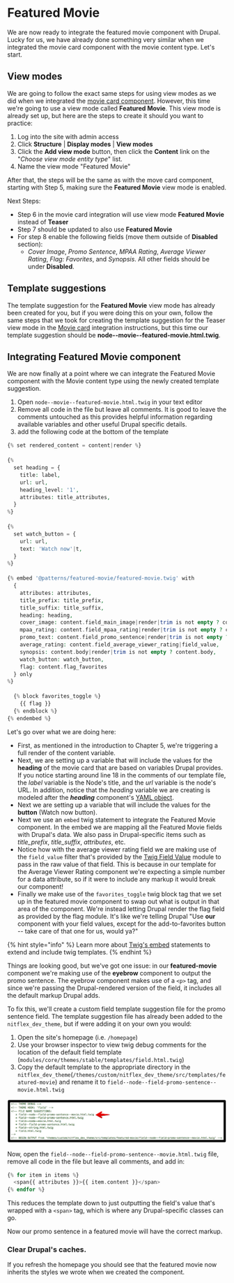 # Featured Movie

We are now ready to integrate the featured movie component with Drupal. Lucky for us, we have already done something very similar when we integrated the movie card component with the movie content type. Let's start.

## View modes

We are going to follow the exact same steps for using view modes as we did when we integrated the [movie card component](https://mariohernandez.gitbook.io/components/chapter-6/integrating-components/movie-card#integrating-the-movie-content-type). However, this time we're going to use a view mode called **Featured Movie**. This view mode is already set up, but here are the steps to create it should you want to practice:

1. Log into the site with admin access
2. Click **Structure** \| **Display modes** \| **View modes**
3. Click the **Add view mode** button, then click the **Content** link on the "_Choose view mode entity type_" list.
4. Name the view mode "Featured Movie"

After that, the steps will be the same as with the move card component, starting with Step 5, making sure the **Featured Movie** view mode is enabled.

Next Steps:

* Step 6 in the movie card integration will use view mode **Featured Movie** instead of **Teaser**
* Step 7 should be updated to also use **Featured Movie**
* For step 8 enable the following fields \(move them outside of **Disabled** section\):
  * _Cover Image_, _Promo Sentence_, _MPAA Rating_, _Average Viewer Rating_, _Flag: Favorites_, and _Synopsis_. All other fields should be under **Disabled**.

## Template suggestions

The template suggestion for the **Featured Movie** view mode has already been created for you, but if you were doing this on your own, follow the same steps that we took for creating the template suggestion for the Teaser view mode in the [Movie card](https://mariohernandez.gitbook.io/components/~/drafts/-L_5auZz2Ggm-Z6dxctc/primary/chapter-6/integrating-components/movie-card#template-suggestions) integration instructions, but this time our template suggestion should be **node--movie--featured-movie.html.twig**.

## Integrating Featured Movie component

We are now finally at a point where we can integrate the Featured Movie component with the Movie content type using the newly created template suggestion.

1. Open `node--movie--featured-movie.html.twig` in your text editor
2. Remove all code in the file but leave all comments. It is good to leave the comments untouched as this provides helpful information regarding available variables and other useful Drupal specific details.
3. add the following code at the bottom of the template

```php
{% set rendered_content = content|render %}

{%
  set heading = {
    title: label,
    url: url,
    heading_level: '1',
    attributes: title_attributes,
  }
%}

{%
  set watch_button = {
    url: url,
    text: 'Watch now'|t,
  }
%}

{% embed '@patterns/featured-movie/featured-movie.twig' with
  {
    attributes: attributes,
    title_prefix: title_prefix,
    title_suffix: title_suffix,
    heading: heading,
    cover_image: content.field_main_image|render|trim is not empty ? content.field_main_image,
    mpaa_rating: content.field_mpaa_rating|render|trim is not empty ? content.field_mpaa_rating,
    promo_text: content.field_promo_sentence|render|trim is not empty ? content.field_promo_sentence,
    average_rating: content.field_average_viewer_rating|field_value,
    synopsis: content.body|render|trim is not empty ? content.body,
    watch_button: watch_button,
    flag: content.flag_favorites
  } only
%}

  {% block favorites_toggle %}
    {{ flag }}
  {% endblock %}
{% endembed %}
```

Let's go over what we are doing here:

* First, as mentioned in the introduction to Chapter 5, we're triggering a full render of the content variable.
* Next, we are setting up a variable that will include the values for the **heading** of the movie card that are based on variables Drupal provides. If you notice starting around line 18 in the comments of our template file, the _label_ variable is the Node's title, and the _url_ variable is the node's URL. In addition, notice that the _heading_ variable we are creating is modeled after the _**heading**_ component's [YAML object](https://mariohernandez.gitbook.io/components/~/drafts/-L_4qJ97wL1R7eH6ZDkg/primary/chapter-4/building-components/2-heading#improving-the-heading-component).
* Next we are setting up a variable that will include the values for the **button** \(Watch now button\).
* Next we use an `embed` twig statement to integrate the Featured Movie component. In the embed we are mapping all the Featured Movie fields with Drupal's data. We also pass in Drupal-specific items such as _title\_prefix_, _title\_suffix_, _attributes_, etc.
* Notice how with the average viewer rating field we are making use of the `field_value` filter that's provided by the [Twig Field Value](https://www.drupal.org/project/twig_field_value) module to pass in the raw value of that field. This is because in our template for the Average Viewer Rating component we're expecting a simple number for a data attribute, so if it were to include any markup it would break our component!
* Finally we make use of the `favorites_toggle` twig block tag that we set up in the featured movie component to swap out what is output in that area of the component. We're instead letting Drupal render the flag field as provided by the flag module. It's like we're telling Drupal "Use **our** component with your field values, except for the add-to-favorites button -- take care of that one for us, would ya?"

{% hint style="info" %}
Learn more about [Twig's embed](https://twig.symfony.com/doc/2.x/tags/embed.html) statements to extend and include twig templates.
{% endhint %}

Things are looking good, but we've got one issue: in our **featured-movie** component we're making use of the **eyebrow** component to output the promo sentence. The eyebrow component makes use of a `<p>` tag, and since we're passing the Drupal-rendered version of the field, it includes all the default markup Drupal adds.

To fix this, we'll create a custom field template suggestion file for the promo sentence field. The template suggestion file has already been added to the `nitflex_dev_theme`, but if were adding it on your own you would:

1. Open the site's homepage \(i.e. `/homepage`\)
2. Use your browser inspector to view twig debug comments for the location of the default field template \(`modules/core/themes/stable/templates/field.html.twig`\)
3. Copy the default template to the appropriate directory in the `nitflex_dev_theme`\(`/themes/custom/nitflex_dev_theme/src/templates/featured-movie`\) and rename it to `field--node--field-promo-sentence--movie.html.twig`

![Field template suggestion](../../.gitbook/assets/featured-movie-title-field.png)

Now, open the `field--node--field-promo-sentence--movie.html.twig` file, remove all code in the file but leave all comments, and add in:

```php
{% for item in items %}
  <span{{ attributes }}>{{ item.content }}</span>
{% endfor %}
```

This reduces the template down to just outputting the field's value that's wrapped with a `<span>` tag, which is where any Drupal-specific classes can go.

Now our promo sentence in a featured movie will have the correct markup.

### Clear Drupal's caches.

If you refresh the homepage you should see that the featured movie now inherits the styles we wrote when we created the component.

